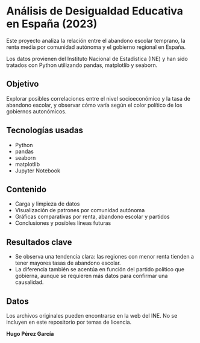 # Análisis de Desigualdad Educativa en España (2023)
Este proyecto analiza la relación entre el abandono escolar temprano, la renta media por comunidad autónoma y el gobierno regional en España.

Los datos provienen del Instituto Nacional de Estadística (INE) y han sido tratados con Python utilizando pandas, matplotlib y seaborn.

## Objetivo

Explorar posibles correlaciones entre el nivel socioeconómico y la tasa de abandono escolar, y observar cómo varía según el color político de los gobiernos autonómicos.

## Tecnologías usadas

- Python
- pandas
- seaborn
- matplotlib
- Jupyter Notebook

## Contenido

- Carga y limpieza de datos
- Visualización de patrones por comunidad autónoma
- Gráficas comparativas por renta, abandono escolar y partidos
- Conclusiones y posibles líneas futuras

## Resultados clave

- Se observa una tendencia clara: las regiones con menor renta tienden a tener mayores tasas de abandono escolar.
- La diferencia también se acentúa en función del partido político que gobierna, aunque se requieren más datos para confirmar una causalidad.

## Datos

Los archivos originales pueden encontrarse en la web del INE. No se incluyen en este repositorio por temas de licencia.

**Hugo Pérez García**
